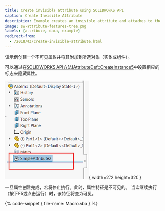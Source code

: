 ```yaml
---
title: Create invisible attribute using SOLIDWORKS API
caption: Create Invisible Attribute
description: Example creates an invisible attribute and attaches to the selected object (entity or component)
image: sw-attribute-features-tree.png
labels: [attribute, data, example]
redirect-from:
  - /2018/03/create-invisible-attribute.html
---
```

该示例创建一个不可见属性并将其附加到所选对象（实体或组件）。

可以通过在[SOLIDWORKS API方法IAttributeDef::CreateInstance5](https://help.solidworks.com/2018/english/api/sldworksapi/solidworks.interop.sldworks~solidworks.interop.sldworks.iattributedef~createinstance5.html)中设置相应的标志来隐藏属性。

![属性特征插入到特征管理器树中](sw-attribute-features-tree.png){ width=272 height=320 }

一旦属性创建完成，宏将停止执行。此时，属性特征是不可见的。
当宏继续执行（按下F5或点击运行）时，该特征将变为可见。

{% code-snippet { file-name: Macro.vba } %}